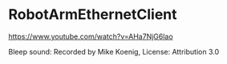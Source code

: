 # RobotArmEthernetClient

https://www.youtube.com/watch?v=AHa7NjG6lao

Bleep sound: Recorded by Mike Koenig, License: Attribution 3.0  
